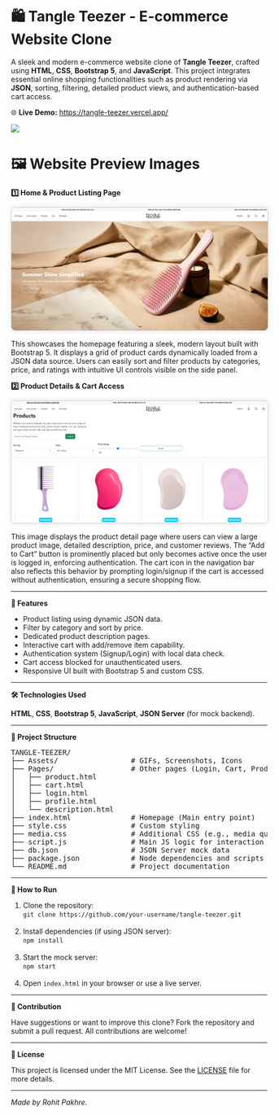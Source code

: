 <h1><b>🛍️ Tangle Teezer - E-commerce Website Clone</b></h1>
<p>A sleek and modern e-commerce website clone of <b>Tangle Teezer</b>, crafted using <b>HTML</b>, <b>CSS</b>, <b>Bootstrap 5</b>, and <b>JavaScript</b>. This project integrates essential online shopping functionalities such as product rendering via <b>JSON</b>, sorting, filtering, detailed product views, and authentication-based cart access.</p>

<p>🌐 <b>Live Demo:</b> <a href="https://tangle-teezer.vercel.app/" rel="noopener noreferrer">https://tangle-teezer.vercel.app/</a></p>
<img src="Assets/Tangle Teezer.gif"></img>

<h1><b>🖼️ Website Preview Images</b></h1> 
<p><b>1️⃣ Home & Product Listing Page</b></p> 
<img src="Assets/demo_img-1.png" alt="Home Page Screenshot" style="max-width: 100%; border: 1px solid #ccc; border-radius: 8px; box-shadow: 0 0 10px rgba(0,0,0,0.1);"> 
<p>This showcases the homepage featuring a sleek, modern layout built with Bootstrap 5. It displays a grid of product cards dynamically loaded from a JSON data source. Users can easily sort and filter products by categories, price, and ratings with intuitive UI controls visible on the side panel.</p>

<p><b>2️⃣ Product Details & Cart Access</b></p>
<img src="Assets/demo_img-2.png" alt="Product Detail Page Screenshot" style="max-width: 100%; border: 1px solid #ccc; border-radius: 8px; box-shadow: 0 0 10px rgba(0,0,0,0.1);"> 
<p>This image displays the product detail page where users can view a large product image, detailed description, price, and customer reviews. The “Add to Cart” button is prominently placed but only becomes active once the user is logged in, enforcing authentication. The cart icon in the navigation bar also reflects this behavior by prompting login/signup if the cart is accessed without authentication, ensuring a secure shopping flow.</p>

<hr>

<p><b>🚀 Features</b></p>
<ul>
  <li>Product listing using dynamic JSON data.</li>
  <li>Filter by category and sort by price.</li>
  <li>Dedicated product description pages.</li>
  <li>Interactive cart with add/remove item capability.</li>
  <li>Authentication system (Signup/Login) with local data check.</li>
  <li>Cart access blocked for unauthenticated users.</li>
  <li>Responsive UI built with Bootstrap 5 and custom CSS.</li>
</ul>

<hr>

<p><b>🛠️ Technologies Used</b></p>
<p><b>HTML</b>, <b>CSS</b>, <b>Bootstrap 5</b>, <b>JavaScript</b>, <b>JSON Server</b> (for mock backend).</p>

<hr>

<p><b>📁 Project Structure</b></p>
<pre>
TANGLE-TEEZER/
├── Assets/                 # GIFs, Screenshots, Icons
├── Pages/                  # Other pages (Login, Cart, Product Details, Profile)
│   ├── product.html
│   ├── cart.html
│   ├── login.html
│   ├── profile.html
│   └── description.html
├── index.html              # Homepage (Main entry point)
├── style.css               # Custom styling
├── media.css               # Additional CSS (e.g., media queries)
├── script.js               # Main JS logic for interaction and DOM handling
├── db.json                 # JSON Server mock data
├── package.json            # Node dependencies and scripts
└── README.md               # Project documentation
</pre>

<hr>

<p><b>📌 How to Run</b></p>
<ol>
  <li>Clone the repository:<br>
      <code>git clone https://github.com/your-username/tangle-teezer.git</code>
  </li><br>
  <li>Install dependencies (if using JSON server):<br>
      <code>npm install</code>
  </li><br>
  <li>Start the mock server:<br>
      <code>npm start</code>
  </li><br>
  <li>Open <code>index.html</code> in your browser or use a live server.</li>
</ol>

<hr>

<p><b>🤝 Contribution</b></p>
<p>Have suggestions or want to improve this clone? Fork the repository and submit a pull request. All contributions are welcome!</p>

<hr>

<p><b>📄 License</b></p>
<p>This project is licensed under the MIT License. See the <a href="LICENSE">LICENSE</a> file for more details.</p>

<hr>

<p><i>Made by Rohit Pakhre.</i></p>

